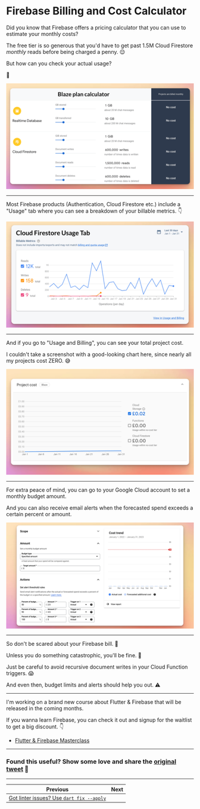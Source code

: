 # Firebase Billing and Cost Calculator

Did you know that Firebase offers a pricing calculator that you can use to estimate your monthly costs?

The free tier is so generous that you'd have to get past 1.5M Cloud Firestore *monthly* reads before being charged a penny. 😌

But how can you check your actual usage?

🧵

![](092.1-firebase-pricing-calculator.png)

---

Most Firebase products (Authentication, Cloud Firestore etc.) include a "Usage" tab where you can see a breakdown of your billable metrics. 👇

![](092.2-billable-metrics.png)

---

And if you go to "Usage and Billing", you can see your total project cost.

I couldn't take a screenshot with a good-looking chart here, since nearly all my projects cost ZERO. 😅

![](092.3-cost.png)

---

For extra peace of mind, you can go to your Google Cloud account to set a monthly budget amount.

And you can also receive email alerts when the forecasted spend exceeds a certain percent or amount.


![](092.4-budget-alerts.png)

---

So don't be scared about your Firebase bill. 🤝

Unless you do something catastrophic, you'll be fine. 🙌

Just be careful to avoid recursive document writes in your Cloud Function triggers. 😱

And even then, budget limits and alerts should help you out. ⚠️

---

I'm working on a brand new course about Flutter & Firebase that will be released in the coming months.

If you wanna learn Firebase, you can check it out and signup for the waitlist to get a big discount. 👇

- [Flutter & Firebase Masterclass](https://codewithandrea.com/courses/flutter-firebase-masterclass/)

---

### Found this useful? Show some love and share the [original tweet](https://twitter.com/biz84/status/1620753669183479813) 🙏

---

| Previous | Next |
| -------- | ---- |
| [Got linter issues? Use `dart fix --apply`](../0091-dart-fix-apply/index.md) |  |

